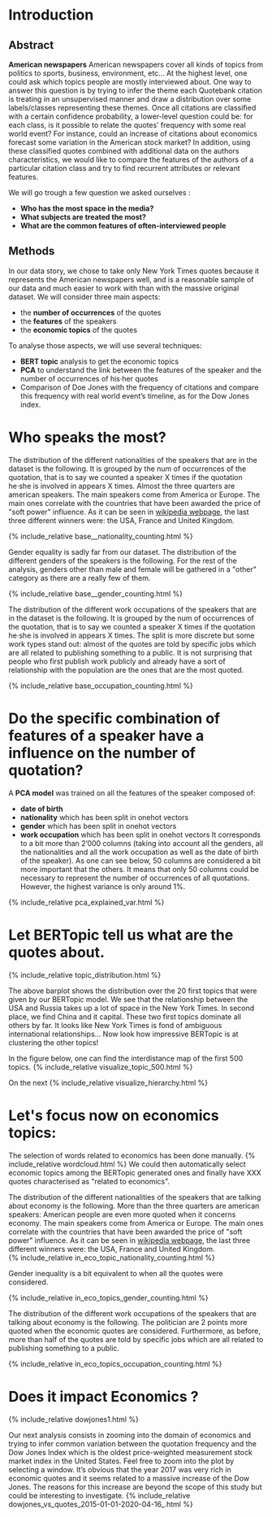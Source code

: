 <script src="https://cdn.plot.ly/plotly-2.6.3.min.js"></script>
# Introduction

## Abstract

**American newspapers** American newspapers cover all kinds of topics from politics to sports, business, environment, etc... At the highest level, one could ask which topics people are mostly interviewed about. One way to answer this question is by trying to infer the theme each Quotebank citation is treating in an unsupervised manner and draw a distribution over some labels/classes representing these themes. Once all citations are classified with a certain confidence probability, a lower-level question could be: for each class, is it possible to relate the quotes’ frequency with some real world event? For instance, could an increase of citations about economics forecast some variation in the American stock market? In addition, using these classified quotes combined with additional data on the authors characteristics, we would like to compare the features of the authors of a particular citation class and try to find recurrent attributes or relevant features.

We will go trough a few question we asked ourselves : 
- **Who has the most space in the media?**
- **What subjects are treated the most?**
- **What are the common features of often-interviewed people**

## Methods

In our data story, we chose to take only New York Times quotes because it represents the American newspapers well, and is a reasonable sample of our data and much easier to work with than with the massive original dataset. 
We will consider three main aspects:
- the **number of occurrences** of the quotes
- the **features** of the speakers
- the **economic topics** of the quotes

To analyse those aspects, we will use several techniques:
- **BERT topic** analysis to get the economic topics
- **PCA** to understand the link between the features of the speaker and the number of occurrences of his·her quotes
- Comparison of Doe Jones with the frequency of citations and compare this frequency with real world event’s timeline, as for the Dow Jones index.


# Who speaks the most? 
    
The distribution of the different nationalities of the speakers that are in the dataset is the following. It is grouped by the num of occurrences of the quotation, that is to say we counted a speaker X times if the quotation he·she is involved in appears X times. Almost the three quarters are american speakers. The main speakers come from America or Europe. The main ones correlate with the countries that have been awarded the price of "soft power" influence. As it can be seen in [wikipedia webpage](https://en.wikipedia.org/wiki/Soft_power), the last three different winners were: the USA, France and United Kingdom.

{% include_relative base__nationality_counting.html %}

Gender equality is sadly far from our dataset. The distribution of the different genders of the speakers is the following. For the rest of the analysis, genders other than male and female will be gathered in a "other" category as there are a really few of them.

{% include_relative base__gender_counting.html %}

The distribution of the different work occupations of the speakers that are in the dataset is the following. It is grouped by the num of occurrences of the quotation, that is to say we counted a speaker X times if the quotation he·she is involved in appears X times. The split is more discrete but some work types stand out: almost of the quotes are told by specific jobs which are all related to publishing something to a public. It is not surprising that people who first publish work publicly and already have a sort of relationship with the population are the ones that are the most quoted. 

{% include_relative base_occupation_counting.html %}
  
# Do the specific combination of features of a speaker have a influence on the number of quotation?

A **PCA model** was trained on all the features of the speaker composed of:
- **date of birth**
- **nationality** which has been split in onehot vectors
- **gender** which has been split in onehot vectors
- **work occupation** which has been split in onehot vectors
It corresponds to a bit more than 2’000 columns (taking into account all the genders, all the nationalities and all the work occupation as well as the date of birth of the speaker).
As one can see below, 50 columns are considered a bit more important that the others. It means that only 50 columns could be necessary to represent the number of occurrences of all quotations. However, the highest variance is only around 1%. 

{% include_relative pca_explained_var.html %}


# Let BERTopic tell us what are the quotes about.

{% include_relative topic_distribution.html %}
        
The above barplot shows the distribution over the 20 first topics that were given by our BERTopic model. We see that the relationship between the USA and Russia takes up a lot of space in the New York Times. In second place, we find China and it capital. These two first topics dominate all others by far. It looks like New York Times is fond of ambiguous international relationships... Now look how impressive BERTopic is at clustering the other topics!

In the figure below, one can find the interdistance map of the first 500 topics.
{% include_relative visualize_topic_500.html %}

On the next 
{% include_relative visualize_hierarchy.html %}
# Let's focus now on economics topics: 
The selection of words related to economics has been done manually.
{% include_relative wordcloud.html %}
We could then automatically select economic topics among the BERTopic generated ones and finally have XXX quotes characterised as "related to economics".
      
 
 The distribution of the different nationalities of the speakers that are talking about economy is the following. More than the three quarters are american speakers: American people are even more quoted when it concerns economy. The main speakers come from America or Europe. The main ones correlate with the countries that have been awarded the price of "soft power" influence. As it can be seen in [wikipedia webpage](https://en.wikipedia.org/wiki/Soft_power), the last three different winners were: the USA, France and United Kingdom.       
{% include_relative in_eco_topic_nationality_counting.html %}

        
Gender inequality is a bit equivalent to when all the quotes were considered.

{% include_relative in_eco_topics_gender_counting.html %}


The distribution of the different work occupations of the speakers that are talking about economy is the following. The politician are 2 points more quoted when the economic quotes are considered. Furthermore, as before, more than half of the quotes are told by specific jobs which are all related to publishing something to a public.
        
{% include_relative in_eco_topics_occupation_counting.html %}
        
# Does it impact Economics ? 

{% include_relative dowjones1.html %}

        
Our next analysis consists in zooming into the domain of economics and trying to infer common variation between the quotation frequency and the Dow Jones Index which is the oldest price-weighted measurement stock market index in the United States. Feel free to zoom into the plot by selecting a window. It’s obvious that the year 2017 was very rich in economic quotes and it seems related to a massive increase of the Dow Jones. The reasons for this increase are beyond the scope of this study but could be interesting to investigate.
{% include_relative dowjones_vs_quotes_2015-01-01-2020-04-16_.html %}
    
